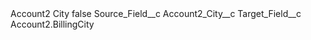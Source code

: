 <?xml version="1.0" encoding="UTF-8"?>
<CustomMetadata xmlns="http://soap.sforce.com/2006/04/metadata" xmlns:xsi="http://www.w3.org/2001/XMLSchema-instance" xmlns:xsd="http://www.w3.org/2001/XMLSchema">
    <label>Account2 City</label>
    <protected>false</protected>
    <values>
        <field>Source_Field__c</field>
        <value xsi:type="xsd:string">Account2_City__c</value>
    </values>
    <values>
        <field>Target_Field__c</field>
        <value xsi:type="xsd:string">Account2.BillingCity</value>
    </values>
</CustomMetadata>

